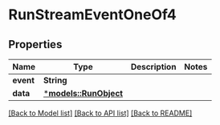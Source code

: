 # RunStreamEventOneOf4

## Properties
Name | Type | Description | Notes
------------ | ------------- | ------------- | -------------
**event** | **String** |  | 
**data** | [***models::RunObject**](RunObject.md) |  | 

[[Back to Model list]](../README.md#documentation-for-models) [[Back to API list]](../README.md#documentation-for-api-endpoints) [[Back to README]](../README.md)


